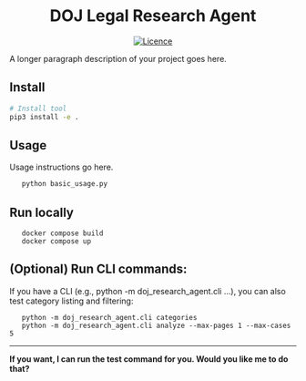<div align="center">

# DOJ Legal Research Agent




[![Licence](https://img.shields.io/github/license/USERNAME/PROJECT_NAME_URL)](LICENSE)



</div>

A longer paragraph description of your project goes here.

## Install

```bash
# Install tool
pip3 install -e .

```

## Usage

Usage instructions go here.

```bash
   python basic_usage.py
```
## Run locally 
```
   docker compose build
   docker compose up
```
## (Optional) Run CLI commands:
If you have a CLI (e.g., python -m doj_research_agent.cli ...), you can also test category listing and filtering:

```
   python -m doj_research_agent.cli categories
   python -m doj_research_agent.cli analyze --max-pages 1 --max-cases 5
```

---

**If you want, I can run the test command for you. Would you like me to do that?**
